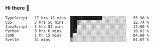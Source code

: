 ### Hi there 👋

<!--START_SECTION:waka-->

```text
TypeScript   17 hrs 18 mins  ██████████████░░░░░░░░░░░   55.90 %
CSS          3 hrs 56 mins   ███▒░░░░░░░░░░░░░░░░░░░░░   12.74 %
JavaScript   3 hrs 54 mins   ███░░░░░░░░░░░░░░░░░░░░░░   12.60 %
Python       3 hrs 6 mins    ██▓░░░░░░░░░░░░░░░░░░░░░░   10.02 %
JSON         1 hr 15 mins    █░░░░░░░░░░░░░░░░░░░░░░░░   04.08 %
Svelte       31 mins         ▒░░░░░░░░░░░░░░░░░░░░░░░░   01.67 %
```

<!--END_SECTION:waka-->
